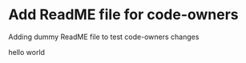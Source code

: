 # Add ReadME file for code-owners
Adding dummy ReadME file to test code-owners changes

hello world

